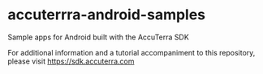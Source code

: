 # accuterrra-android-samples
Sample apps for Android built with the AccuTerra SDK

For additional information and a tutorial accompaniment to this repository, please visit https://sdk.accuterra.com
